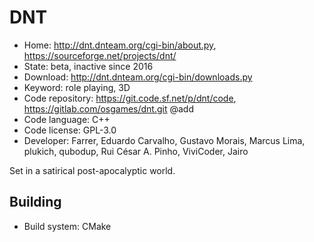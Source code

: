# DNT

- Home: http://dnt.dnteam.org/cgi-bin/about.py, https://sourceforge.net/projects/dnt/
- State: beta, inactive since 2016
- Download: http://dnt.dnteam.org/cgi-bin/downloads.py
- Keyword: role playing, 3D
- Code repository: https://git.code.sf.net/p/dnt/code, https://gitlab.com/osgames/dnt.git @add
- Code language: C++
- Code license: GPL-3.0
- Developer: Farrer, Eduardo Carvalho, Gustavo Morais, Marcus Lima, plukich, qubodup, Rui César A. Pinho, ViviCoder, Jairo 

Set in a satirical post-apocalyptic world.

## Building

- Build system: CMake

